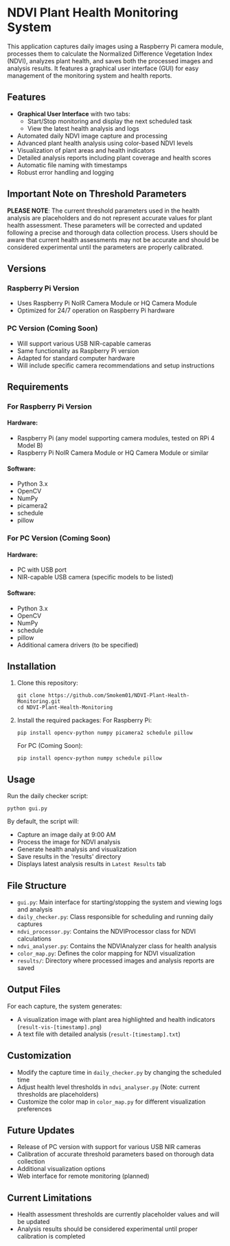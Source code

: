 # NDVI Plant Health Monitoring System

This application captures daily images using a Raspberry Pi camera module, processes them to calculate the Normalized Difference Vegetation Index (NDVI), analyzes plant health, and saves both the processed images and analysis results. It features a graphical user interface (GUI) for easy management of the monitoring system and health reports.

## Features

- **Graphical User Interface** with two tabs:
  - Start/Stop monitoring and display the next scheduled task
  - View the latest health analysis and logs
- Automated daily NDVI image capture and processing
- Advanced plant health analysis using color-based NDVI levels
- Visualization of plant areas and health indicators
- Detailed analysis reports including plant coverage and health scores
- Automatic file naming with timestamps
- Robust error handling and logging

## Important Note on Threshold Parameters

**PLEASE NOTE**: The current threshold parameters used in the health analysis are placeholders and do not represent accurate values for plant health assessment. These parameters will be corrected and updated following a precise and thorough data collection process. Users should be aware that current health assessments may not be accurate and should be considered experimental until the parameters are properly calibrated.

## Versions

### Raspberry Pi Version
- Uses Raspberry Pi NoIR Camera Module or HQ Camera Module
- Optimized for 24/7 operation on Raspberry Pi hardware

### PC Version (Coming Soon)
- Will support various USB NIR-capable cameras
- Same functionality as Raspberry Pi version
- Adapted for standard computer hardware
- Will include specific camera recommendations and setup instructions

## Requirements

### For Raspberry Pi Version
#### Hardware:
- Raspberry Pi (any model supporting camera modules, tested on RPi 4 Model B)
- Raspberry Pi NoIR Camera Module or HQ Camera Module or similar

#### Software:
- Python 3.x
- OpenCV
- NumPy
- picamera2
- schedule
- pillow

### For PC Version (Coming Soon)
#### Hardware:
- PC with USB port
- NIR-capable USB camera (specific models to be listed)

#### Software:
- Python 3.x
- OpenCV
- NumPy
- schedule
- pillow
- Additional camera drivers (to be specified)

## Installation

1. Clone this repository:
   ```
   git clone https://github.com/Smokem01/NDVI-Plant-Health-Monitoring.git
   cd NDVI-Plant-Health-Monitoring
   ```

2. Install the required packages:
   For Raspberry Pi:
   ```
   pip install opencv-python numpy picamera2 schedule pillow
   ```
   
   For PC (Coming Soon):
   ```
   pip install opencv-python numpy schedule pillow
   ```

## Usage

Run the daily checker script:

```
python gui.py
```

By default, the script will:
- Capture an image daily at 9:00 AM
- Process the image for NDVI analysis
- Generate health analysis and visualization
- Save results in the 'results' directory
- Displays latest analysis results in `Latest Results` tab

## File Structure

- `gui.py`: Main interface for starting/stopping the system and viewing logs and analysis
- `daily_checker.py`: Class responsible for scheduling and running daily captures
- `ndvi_processor.py`: Contains the NDVIProcessor class for NDVI calculations
- `ndvi_analyser.py`: Contains the NDVIAnalyzer class for health analysis
- `color_map.py`: Defines the color mapping for NDVI visualization
- `results/`: Directory where processed images and analysis reports are saved

## Output Files

For each capture, the system generates:
- A visualization image with plant area highlighted and health indicators (`result-vis-[timestamp].png`)
- A text file with detailed analysis (`result-[timestamp].txt`)

## Customization

- Modify the capture time in `daily_checker.py` by changing the scheduled time
- Adjust health level thresholds in `ndvi_analyser.py` (Note: current thresholds are placeholders)
- Customize the color map in `color_map.py` for different visualization preferences

## Future Updates

- Release of PC version with support for various USB NIR cameras
- Calibration of accurate threshold parameters based on thorough data collection
- Additional visualization options
- Web interface for remote monitoring (planned)

## Current Limitations

- Health assessment thresholds are currently placeholder values and will be updated
- Analysis results should be considered experimental until proper calibration is completed
